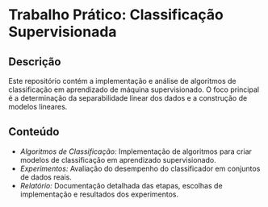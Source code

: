 # Trabalho Prático: Classificação Supervisionada

## Descrição

Este repositório contém a implementação e análise de algoritmos de classificação em aprendizado de máquina supervisionado. O foco principal é a determinação da separabilidade linear dos dados e a construção de modelos lineares.

## Conteúdo

- *Algoritmos de Classificação:* Implementação de algoritmos para criar modelos de classificação em aprendizado supervisionado.
- *Experimentos:* Avaliação do desempenho do classificador em conjuntos de dados reais.
- *Relatório:* Documentação detalhada das etapas, escolhas de implementação e resultados dos experimentos.